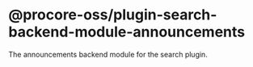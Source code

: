 # @procore-oss/plugin-search-backend-module-announcements

The announcements backend module for the search plugin.
